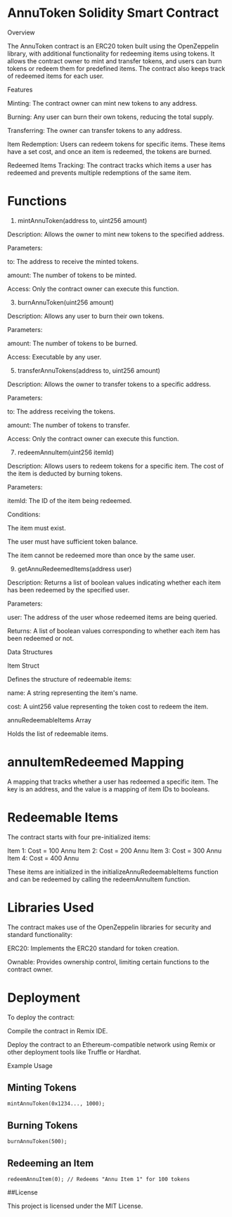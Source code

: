 # AnnuToken Solidity Smart Contract
Overview

The AnnuToken contract is an ERC20 token built using the OpenZeppelin library, with additional functionality for redeeming items using tokens. It allows the contract owner to mint and transfer tokens, and users can burn tokens or redeem them for predefined items. The contract also keeps track of redeemed items for each user.

Features

Minting: The contract owner can mint new tokens to any address.

Burning: Any user can burn their own tokens, reducing the total supply.

Transferring: The owner can transfer tokens to any address.

Item Redemption: Users can redeem tokens for specific items. These items have a set cost, and once an item is redeemed, the tokens are burned.

Redeemed Items Tracking: The contract tracks which items a user has redeemed and prevents multiple redemptions of the same item.

# Functions

1. mintAnnuToken(address to, uint256 amount)
   
Description: Allows the owner to mint new tokens to the specified address.

Parameters:

to: The address to receive the minted tokens.

amount: The number of tokens to be minted.

Access: Only the contract owner can execute this function.

3. burnAnnuToken(uint256 amount)
   
Description: Allows any user to burn their own tokens.

Parameters:

amount: The number of tokens to be burned.

Access: Executable by any user.

5. transferAnnuTokens(address to, uint256 amount)
   
Description: Allows the owner to transfer tokens to a specific address.

Parameters:

to: The address receiving the tokens.

amount: The number of tokens to transfer.

Access: Only the contract owner can execute this function.

7. redeemAnnuItem(uint256 itemId)
   
Description: Allows users to redeem tokens for a specific item. The cost of the item is deducted by burning tokens.

Parameters:

itemId: The ID of the item being redeemed.

Conditions:

The item must exist.

The user must have sufficient token balance.

The item cannot be redeemed more than once by the same user.

9. getAnnuRedeemedItems(address user)
    
Description: Returns a list of boolean values indicating whether each item has been redeemed by the specified user.

Parameters:

user: The address of the user whose redeemed items are being queried.

Returns: A list of boolean values corresponding to whether each item has been redeemed or not.

Data Structures

Item Struct

Defines the structure of redeemable items:

name: A string representing the item's name.

cost: A uint256 value representing the token cost to redeem the item.

annuRedeemableItems Array

Holds the list of redeemable items.

# annuItemRedeemed Mapping

A mapping that tracks whether a user has redeemed a specific item. The key is an address, and the value is a mapping of item IDs to booleans.

# Redeemable Items

The contract starts with four pre-initialized items:

Item 1: Cost = 100 Annu
Item 2: Cost = 200 Annu
Item 3: Cost = 300 Annu
Item 4: Cost = 400 Annu

These items are initialized in the initializeAnnuRedeemableItems function and can be redeemed by calling the redeemAnnuItem function.

# Libraries Used

The contract makes use of the OpenZeppelin libraries for security and standard functionality:

ERC20: Implements the ERC20 standard for token creation.

Ownable: Provides ownership control, limiting certain functions to the contract owner.

# Deployment
To deploy the contract:

Compile the contract in Remix IDE.

Deploy the contract to an Ethereum-compatible network using Remix or other deployment tools like Truffle or Hardhat.

Example Usage

## Minting Tokens

```solidity
mintAnnuToken(0x1234..., 1000);
```

## Burning Tokens
```solidity
burnAnnuToken(500);
```

## Redeeming an Item
```solidity
redeemAnnuItem(0); // Redeems "Annu Item 1" for 100 tokens
```

##License

This project is licensed under the MIT License.
